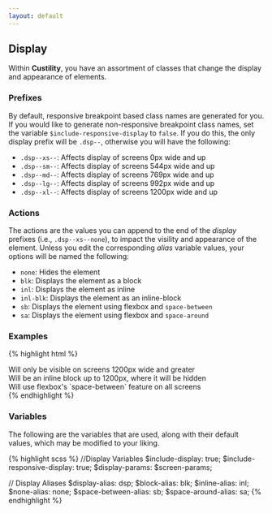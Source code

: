 ```yaml
---
layout: default
---
```


## Display

Within **Custility**, you have an assortment of classes that change the display and appearance of elements.

### Prefixes
By default, responsive breakpoint based class names are generated for you. If you would like to generate non-responsive breakpoint class names, set the variable `$include-responsive-display` to `false`. If you do this, the only display prefix will be `.dsp--`, otherwise you will have the following:

- `.dsp--xs--`: Affects display of screens 0px wide and up
- `.dsp--sm--`: Affects display of screens 544px wide and up
- `.dsp--md--`: Affects display of screens 769px wide and up
- `.dsp--lg--`: Affects display of screens 992px wide and up
- `.dsp--xl--`: Affects display of screens 1200px wide and up

### Actions
The actions are the values you can append to the end of the _display_ prefixes (i.e., `.dsp--xs--none`), to impact the visility and appearance of the element. Unless you edit the corresponding _alias_ variable values, your options will be named the following:

- `none`: Hides the element
- `blk`: Displays the element as a block
- `inl`: Displays the element as inline
- `inl-blk`: Displays the element as an inline-block
- `sb`: Displays the element using flexbox and `space-between`
- `sa`: Displays the element using flexbox and `space-around`

### Examples

{% highlight html %}
  <div class="dsp--xs--none dsp--xl--block">
    Will only be visible on screens 1200px wide and greater
  </div>
  <div class="dsp--xs--inline-block dsp--xl--none">
    Will be an inline block up to 1200px, where it will be hidden
  </div>
  <div class="dsp--xs--sb">
    Will use flexbox's `space-between` feature on all screens
  </div>
{% endhighlight %}

### Variables
The following are the variables that are used, along with their default values, which may be modified to your liking.

{% highlight scss %}
  //Display Variables
  $include-display: true;
  $include-responsive-display: true;
  $display-params: $screen-params;

  // Display Aliases
  $display-alias: dsp;
  $block-alias: blk;
  $inline-alias: inl;
  $none-alias: none;
  $space-between-alias: sb;
  $space-around-alias: sa;
{% endhighlight %}
